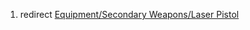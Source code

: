 1.  redirect [Equipment/Secondary Weapons/Laser
    Pistol](Equipment/Secondary_Weapons/Laser_Pistol "wikilink")